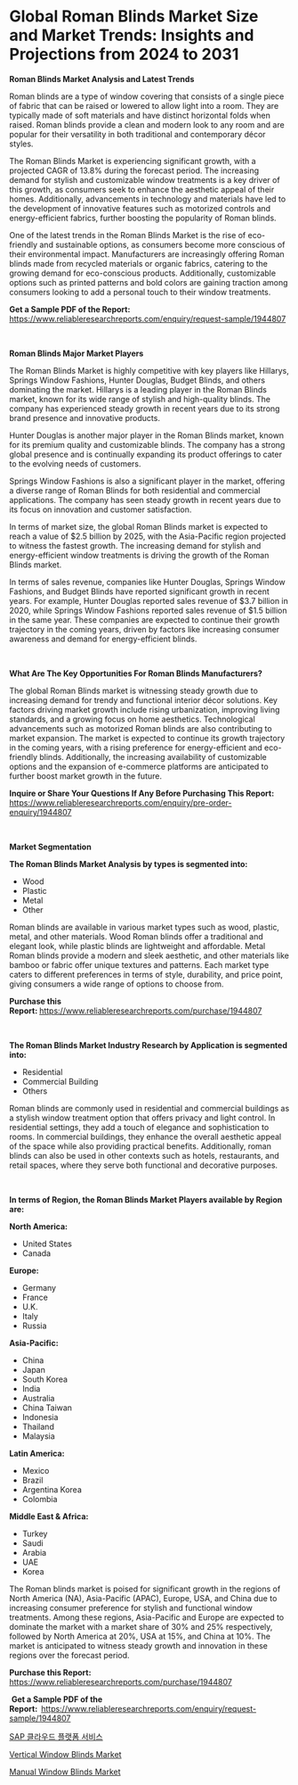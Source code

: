 <p><h1>Global Roman Blinds Market Size and Market Trends: Insights and Projections from 2024 to 2031</h1></p><p><strong>Roman Blinds Market Analysis and Latest Trends</strong></p>
<p><p>Roman blinds are a type of window covering that consists of a single piece of fabric that can be raised or lowered to allow light into a room. They are typically made of soft materials and have distinct horizontal folds when raised. Roman blinds provide a clean and modern look to any room and are popular for their versatility in both traditional and contemporary décor styles.</p><p>The Roman Blinds Market is experiencing significant growth, with a projected CAGR of 13.8% during the forecast period. The increasing demand for stylish and customizable window treatments is a key driver of this growth, as consumers seek to enhance the aesthetic appeal of their homes. Additionally, advancements in technology and materials have led to the development of innovative features such as motorized controls and energy-efficient fabrics, further boosting the popularity of Roman blinds.</p><p>One of the latest trends in the Roman Blinds Market is the rise of eco-friendly and sustainable options, as consumers become more conscious of their environmental impact. Manufacturers are increasingly offering Roman blinds made from recycled materials or organic fabrics, catering to the growing demand for eco-conscious products. Additionally, customizable options such as printed patterns and bold colors are gaining traction among consumers looking to add a personal touch to their window treatments.</p></p>
<p><strong>Get a Sample PDF of the Report:&nbsp;</strong> <a href="https://www.reliableresearchreports.com/enquiry/request-sample/1944807">https://www.reliableresearchreports.com/enquiry/request-sample/1944807</a></p>
<p>&nbsp;</p>
<p><strong>Roman Blinds Major Market Players</strong></p>
<p><p>The Roman Blinds Market is highly competitive with key players like Hillarys, Springs Window Fashions, Hunter Douglas, Budget Blinds, and others dominating the market. Hillarys is a leading player in the Roman Blinds market, known for its wide range of stylish and high-quality blinds. The company has experienced steady growth in recent years due to its strong brand presence and innovative products.</p><p>Hunter Douglas is another major player in the Roman Blinds market, known for its premium quality and customizable blinds. The company has a strong global presence and is continually expanding its product offerings to cater to the evolving needs of customers.</p><p>Springs Window Fashions is also a significant player in the market, offering a diverse range of Roman Blinds for both residential and commercial applications. The company has seen steady growth in recent years due to its focus on innovation and customer satisfaction.</p><p>In terms of market size, the global Roman Blinds market is expected to reach a value of $2.5 billion by 2025, with the Asia-Pacific region projected to witness the fastest growth. The increasing demand for stylish and energy-efficient window treatments is driving the growth of the Roman Blinds market.</p><p>In terms of sales revenue, companies like Hunter Douglas, Springs Window Fashions, and Budget Blinds have reported significant growth in recent years. For example, Hunter Douglas reported sales revenue of $3.7 billion in 2020, while Springs Window Fashions reported sales revenue of $1.5 billion in the same year. These companies are expected to continue their growth trajectory in the coming years, driven by factors like increasing consumer awareness and demand for energy-efficient blinds.</p></p>
<p>&nbsp;</p>
<p><strong>What Are The Key Opportunities For Roman Blinds Manufacturers?</strong></p>
<p><p>The global Roman Blinds market is witnessing steady growth due to increasing demand for trendy and functional interior décor solutions. Key factors driving market growth include rising urbanization, improving living standards, and a growing focus on home aesthetics. Technological advancements such as motorized Roman blinds are also contributing to market expansion. The market is expected to continue its growth trajectory in the coming years, with a rising preference for energy-efficient and eco-friendly blinds. Additionally, the increasing availability of customizable options and the expansion of e-commerce platforms are anticipated to further boost market growth in the future.</p></p>
<p><strong>Inquire or Share Your Questions If Any Before Purchasing This Report:</strong> <a href="https://www.reliableresearchreports.com/enquiry/pre-order-enquiry/1944807">https://www.reliableresearchreports.com/enquiry/pre-order-enquiry/1944807</a></p>
<p>&nbsp;</p>
<p><strong>Market Segmentation</strong></p>
<p><strong>The Roman Blinds Market Analysis by types is segmented into:</strong></p>
<p><ul><li>Wood</li><li>Plastic</li><li>Metal</li><li>Other</li></ul></p>
<p><p>Roman blinds are available in various market types such as wood, plastic, metal, and other materials. Wood Roman blinds offer a traditional and elegant look, while plastic blinds are lightweight and affordable. Metal Roman blinds provide a modern and sleek aesthetic, and other materials like bamboo or fabric offer unique textures and patterns. Each market type caters to different preferences in terms of style, durability, and price point, giving consumers a wide range of options to choose from.</p></p>
<p><strong>Purchase this Report:&nbsp;</strong><a href="https://www.reliableresearchreports.com/purchase/1944807">https://www.reliableresearchreports.com/purchase/1944807</a></p>
<p>&nbsp;</p>
<p><strong>The Roman Blinds Market Industry Research by Application is segmented into:</strong></p>
<p><ul><li>Residential</li><li>Commercial Building</li><li>Others</li></ul></p>
<p><p>Roman blinds are commonly used in residential and commercial buildings as a stylish window treatment option that offers privacy and light control. In residential settings, they add a touch of elegance and sophistication to rooms. In commercial buildings, they enhance the overall aesthetic appeal of the space while also providing practical benefits. Additionally, roman blinds can also be used in other contexts such as hotels, restaurants, and retail spaces, where they serve both functional and decorative purposes.</p></p>
<p>&nbsp;</p>
<p><strong>In terms of Region, the Roman Blinds Market Players available by Region are:</strong></p>
<p>
    <p> <strong> North America: </strong>
        <ul>
            <li>United States</li>
            <li>Canada</li>
        </ul>
        </p> 
    <p> <strong> Europe: </strong>
        <ul>
            <li>Germany</li>
            <li>France</li>
            <li>U.K.</li>
            <li>Italy</li>
            <li>Russia</li>
        </ul>
        </p> 
    <p> <strong> Asia-Pacific: </strong>
        <ul>
            <li>China</li>
            <li>Japan</li>
            <li>South Korea</li>
            <li>India</li>
            <li>Australia</li>
            <li>China Taiwan</li>
            <li>Indonesia</li>
            <li>Thailand</li>
            <li>Malaysia</li>
        </ul>
        </p> 
    <p> <strong> Latin America: </strong>
        <ul>
            <li>Mexico</li>
            <li>Brazil</li>
            <li>Argentina Korea</li>
            <li>Colombia</li>
        </ul>
        </p> 
    <p> <strong> Middle East & Africa: </strong>
        <ul>
            <li>Turkey</li>
            <li>Saudi</li>
            <li>Arabia</li>
            <li>UAE</li>
            <li>Korea</li>
        </ul>
    </p>
    </p>
<p><p>The Roman blinds market is poised for significant growth in the regions of North America (NA), Asia-Pacific (APAC), Europe, USA, and China due to increasing consumer preference for stylish and functional window treatments. Among these regions, Asia-Pacific and Europe are expected to dominate the market with a market share of 30% and 25% respectively, followed by North America at 20%, USA at 15%, and China at 10%. The market is anticipated to witness steady growth and innovation in these regions over the forecast period.</p></p>
<p><strong>Purchase this Report: </strong><a href="https://www.reliableresearchreports.com/purchase/1944807">https://www.reliableresearchreports.com/purchase/1944807</a></p>
<p>&nbsp;<strong>Get a Sample PDF of the Report:&nbsp;&nbsp;</strong><a href="https://www.reliableresearchreports.com/enquiry/request-sample/1944807">https://www.reliableresearchreports.com/enquiry/request-sample/1944807</a></p>
<p><strong></strong></p>
<p><p><a href="https://medium.com/@witoldadamczyk1904/sap-%ED%81%B4%EB%9D%BC%EC%9A%B0%EB%93%9C-%ED%94%8C%EB%9E%AB%ED%8F%BC-%EC%84%9C%EB%B9%84%EC%8A%A4-%EC%8B%9C%EC%9E%A5-%EB%B3%B4%EA%B3%A0%EC%84%9C%EB%8A%94-%EC%9D%B4-%EC%8B%9C%EC%9E%A5%EC%9D%98-%EC%B5%9C%EC%8B%A0-%ED%8A%B8%EB%A0%8C%EB%93%9C%EC%99%80-%EC%84%B1%EC%9E%A5-%EA%B8%B0%ED%9A%8C%EB%A5%BC-%EB%B3%B4%EC%97%AC%EC%A4%8D%EB%8B%88%EB%8B%A4-4ebd43f2c147">SAP 클라우드 플랫폼 서비스</a></p><p><a href="https://github.com/mancsybtousav/Market-Research-Report-List-1/blob/main/vertical-window-blinds-market.md">Vertical Window Blinds Market</a></p><p><a href="https://github.com/josesg55/Market-Research-Report-List-1/blob/main/manual-window-blinds-market.md">Manual Window Blinds Market</a></p></p>
